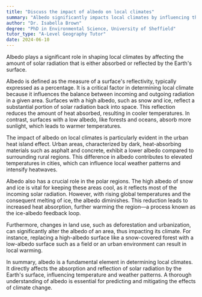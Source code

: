 ```yaml
---
title: "Discuss the impact of albedo on local climates"
summary: "Albedo significantly impacts local climates by influencing the amount of solar radiation absorbed or reflected by the Earth's surface."
author: "Dr. Isabella Brown"
degree: "PhD in Environmental Science, University of Sheffield"
tutor_type: "A-Level Geography Tutor"
date: 2024-06-10
---
```


Albedo plays a significant role in shaping local climates by affecting the amount of solar radiation that is either absorbed or reflected by the Earth's surface.

Albedo is defined as the measure of a surface's reflectivity, typically expressed as a percentage. It is a critical factor in determining local climate because it influences the balance between incoming and outgoing radiation in a given area. Surfaces with a high albedo, such as snow and ice, reflect a substantial portion of solar radiation back into space. This reflection reduces the amount of heat absorbed, resulting in cooler temperatures. In contrast, surfaces with a low albedo, like forests and oceans, absorb more sunlight, which leads to warmer temperatures.

The impact of albedo on local climates is particularly evident in the urban heat island effect. Urban areas, characterized by dark, heat-absorbing materials such as asphalt and concrete, exhibit a lower albedo compared to surrounding rural regions. This difference in albedo contributes to elevated temperatures in cities, which can influence local weather patterns and intensify heatwaves.

Albedo also has a crucial role in the polar regions. The high albedo of snow and ice is vital for keeping these areas cool, as it reflects most of the incoming solar radiation. However, with rising global temperatures and the consequent melting of ice, the albedo diminishes. This reduction leads to increased heat absorption, further warming the region—a process known as the ice-albedo feedback loop.

Furthermore, changes in land use, such as deforestation and urbanization, can significantly alter the albedo of an area, thus impacting its climate. For instance, replacing a high-albedo surface like a snow-covered forest with a low-albedo surface such as a field or an urban environment can result in local warming.

In summary, albedo is a fundamental element in determining local climates. It directly affects the absorption and reflection of solar radiation by the Earth's surface, influencing temperature and weather patterns. A thorough understanding of albedo is essential for predicting and mitigating the effects of climate change.
    